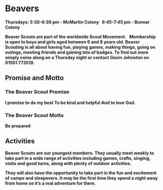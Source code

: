 # Beavers

<b>Thursdays: 5:30-6:30 pm - McMartin Colony   6:45-7:45 pm - Bonnar Colony<b>

Beaver Scouts are part of the worldwide Scout Movement.   Membership is open to boys and girls aged between 6 and 8 years old.
Beaver Scouting is all about having fun, playing games, making things, going on outings, meeting friends and gaining lots of badges.
To find out more simply come along on a Thursday night or contact Gavin Johnston on 01501 773519.

## Promise and Motto

### The Beaver Scout Promise

I promise to do my best
To be kind and helpful
And to love God.

### The Beaver Scout Motto

Be prepared

## Activities

Beaver Scouts are our youngest members. They usually meet weekly to take part in a wide range of activities including games, crafts, singing, visits and good turns, along with plenty of outdoor activities.

They will also have the opportunity to take part in the fun and excitement of camps and sleepovers. It may be the first time they spend a night away from home so it’s a real adventure for them.